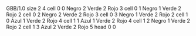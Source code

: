 <gs-board without-header> GBB/1.0
size 2 4
cell 0 0 Negro 2 Verde 2 Rojo 3
cell 0 1 Negro 1 Verde 2 Rojo 2
cell 0 2 Negro 2 Verde 2 Rojo 3
cell 0 3 Negro 1 Verde 2 Rojo 2
cell 1 0 Azul 1 Verde 2 Rojo 4
cell 1 1 Azul 1 Verde 2 Rojo 4
cell 1 2 Negro 1 Verde 2 Rojo 2
cell 1 3 Azul 2 Verde 2 Rojo 5
head 0 0
 </gs-board>